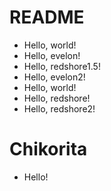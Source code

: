 # README

- Hello, world!
- Hello, evelon!
- Hello, redshore1.5!
- Hello, evelon2!
- Hello, world!
- Hello, redshore!
- Hello, redshore2!

# Chikorita

- Hello!
